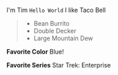 I'm Tim `Hello World`
I like Taco Bell
 > - Bean Burrito
 > - Double Decker
 > - Large Mountain Dew

**Favorite Color**
Blue!

**Favorite Series**
Star Trek: Enterprise
